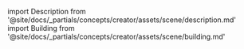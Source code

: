 import Description from '@site/docs/_partials/concepts/creator/assets/scene/description.md'
import Building from '@site/docs/_partials/concepts/creator/assets/scene/building.md'

<Description />
<Building />
